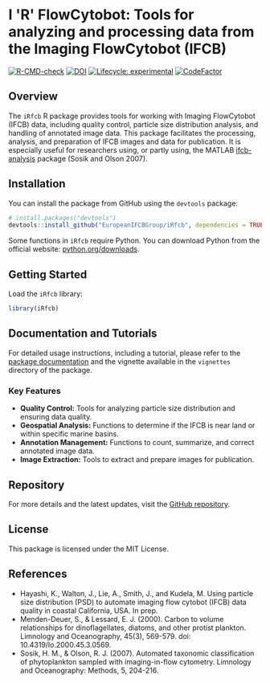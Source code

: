 # I 'R' FlowCytobot: Tools for analyzing and processing data from the Imaging FlowCytobot (IFCB)

[![R-CMD-check](https://github.com/anderstorstensson/iRfcb/actions/workflows/r-cmd-check.yml/badge.svg?event=push)](https://github.com/anderstorstensson/iRfcb/actions/workflows/r-cmd-check.yml)
[![DOI](https://zenodo.org/badge/DOI/10.5281/zenodo.12533225.svg)](https://doi.org/10.5281/zenodo.12533225)
[![Lifecycle: experimental](https://img.shields.io/badge/lifecycle-experimental-orange.svg)](https://lifecycle.r-lib.org/articles/stages.html#experimental)
[![CodeFactor](https://www.codefactor.io/repository/github/europeanifcbgroup/irfcb/badge)](https://www.codefactor.io/repository/github/europeanifcbgroup/irfcb)

## Overview

The `iRfcb` R package provides tools for working with Imaging FlowCytobot (IFCB) data, including quality control, particle size distribution analysis, and handling of annotated image data. This package facilitates the processing, analysis, and preparation of IFCB images and data for publication. It is especially useful for researchers using, or partly using, the MATLAB [ifcb-analysis](https://github.com/hsosik/ifcb-analysis) package (Sosik and Olson 2007).

## Installation

You can install the package from GitHub using the `devtools` package:

```r
# install.packages("devtools")
devtools::install_github("EuropeanIFCBGroup/iRfcb", dependencies = TRUE)
```

Some functions in `iRfcb` require Python. You can download Python from the official website: [python.org/downloads](https://www.python.org/downloads/).

## Getting Started

Load the `iRfcb` library:

```r
library(iRfcb)
```

## Documentation and Tutorials

For detailed usage instructions, including a tutorial, please refer to the [package documentation](https://europeanifcbgroup.github.io/iRfcb/) and the vignette available in the `vignettes` directory of the package. 

### Key Features

- **Quality Control:** Tools for analyzing particle size distribution and ensuring data quality.
- **Geospatial Analysis:** Functions to determine if the IFCB is near land or within specific marine basins.
- **Annotation Management:** Functions to count, summarize, and correct annotated image data.
- **Image Extraction:** Tools to extract and prepare images for publication.

## Repository

For more details and the latest updates, visit the [GitHub repository](https://github.com/anderstorstensson/iRfcb).

## License

This package is licensed under the MIT License.

## References

- Hayashi, K., Walton, J., Lie, A., Smith, J., and Kudela, M. Using particle size distribution (PSD) to automate imaging flow cytobot (IFCB) data quality in coastal California, USA. In prep.
- Menden-Deuer, S., & Lessard, E. J. (2000). Carbon to volume relationships for dinoflagellates, diatoms, and other protist plankton. Limnology and Oceanography, 45(3), 569-579. doi: 10.4319/lo.2000.45.3.0569.
- Sosik, H. M., & Olson, R. J. (2007). Automated taxonomic classification of phytoplankton sampled with imaging-in-flow cytometry. Limnology and Oceanography: Methods, 5, 204-216.
